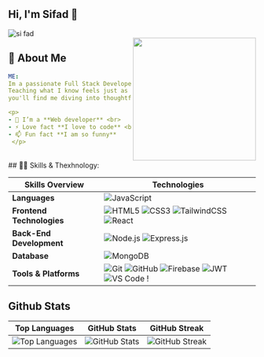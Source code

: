 ## Hi, I'm Sifad 👋
<img src="https://i.postimg.cc/mk3855gp/74737038-creative-illustration-of-a-web-banner-for-coding-modern-linear-concept-for-programming.jpg" alt="si fad" />


<div align="center">
  <img align="right" src="https://user-images.githubusercontent.com/5713670/87202985-820dcb80-c2b6-11ea-9f56-7ec461c497c3.gif" width="250" />
</div>



## 🚀 About Me

```yaml
ME:
Im a passionate Full Stack Developer who loves turning ideas into real-world web apps.
Teaching what I know feels just as exciting as building things. When I'm not coding,
you'll find me diving into thoughtful articles or sharing insights online.

<p>
- 🔭 I’m a **Web developer** <br> 
- ⚡ Love fact **I love to code** <br> 
- 📫 Fun fact **I am so funny**
 </p> 
```


<br /> 
## 👨‍💻 Skills & Thexhnology: 

|       Skills Overview        | Technologies                                                                                                                                                                                                                          |
|-----------------------|---------------------------------------------------------------------------------------------------------------------------------------------------------------------------------------------------------------------------------------|
| **Languages**         | ![JavaScript](https://img.shields.io/badge/-JavaScript-333333?style=flat&logo=javascript)                                                      |
| **Frontend Technologies** | ![HTML5](https://img.shields.io/badge/-HTML5-333333?style=flat&logo=html5) ![CSS3](https://img.shields.io/badge/-CSS3-333333?style=flat&logo=css3) ![TailwindCSS](https://img.shields.io/badge/TailwindCSS-333333?style=flat&logo=tailwindcss) ![React](https://img.shields.io/badge/-React-333333?style=flat&logo=react) |
| **Back-End Development** | ![Node.js](https://img.shields.io/badge/-Node.js-333333?style=flat&logo=node.js) ![Express.js](https://img.shields.io/badge/-Express.js-333333?style=flat&logo=express)                                                 |
| **Database**          | ![MongoDB](https://img.shields.io/badge/-MongoDB-333333?style=flat&logo=mongodb)                                                |
| **Tools & Platforms** | ![Git](https://img.shields.io/badge/-Git-333333?style=flat&logo=git) ![GitHub](https://img.shields.io/badge/-GitHub-333333?style=flat&logo=github) ![Firebase](https://img.shields.io/badge/-Firebase-333333?style=flat&logo=firebase) ![JWT](https://img.shields.io/badge/-JWT-333333?style=flat&logo=json-web-tokens) ![VS Code](https://img.shields.io/badge/-VS%20Code-333333?style=flat&logo=visual-studio-code) ! |



 ## Github Stats

| Top Languages | GitHub Stats | GitHub Streak |
|:---:|:---:|:---:|
| ![Top Languages](https://github-readme-stats.vercel.app/api/top-langs/?username=for-Sifad99&theme=transparent&hide_border=true&include_all_commits=true&count_private=true&layout=compact) | ![GitHub Stats](https://github-readme-stats.vercel.app/api?username=for-Sifad99&theme=transparent&hide_border=true&include_all_commits=true&count_private=false) | ![GitHub Streak](https://github-readme-streak-stats.herokuapp.com/?user=for-Sifad99&theme=transparent&hide_border=true) |

